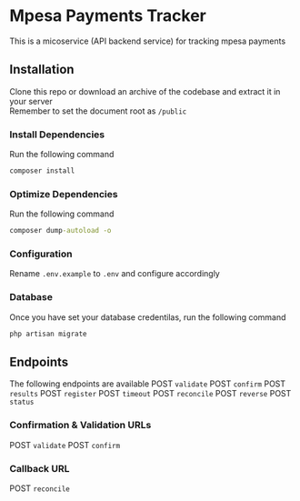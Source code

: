 # Mpesa Payments Tracker

This is a micoservice (API backend service) for tracking mpesa payments

## Installation

Clone this repo or download an archive of the codebase and extract it in your server<br>
Remember to set the document root as `/public`

### Install Dependencies

Run the following command

```cmd
composer install
```

### Optimize Dependencies

Run the following command

```cmd
composer dump-autoload -o
```

### Configuration

Rename `.env.example` to `.env` and configure accordingly

### Database

Once you have set your database credentilas, run the following command

```cmd
php artisan migrate
```

## Endpoints

The following endpoints are available
POST `validate`
POST `confirm`
POST `results`
POST `register`
POST `timeout`
POST `reconcile`
POST `reverse`
POST `status`

### Confirmation & Validation URLs
POST `validate`
POST `confirm`

### Callback URL
POST `reconcile`